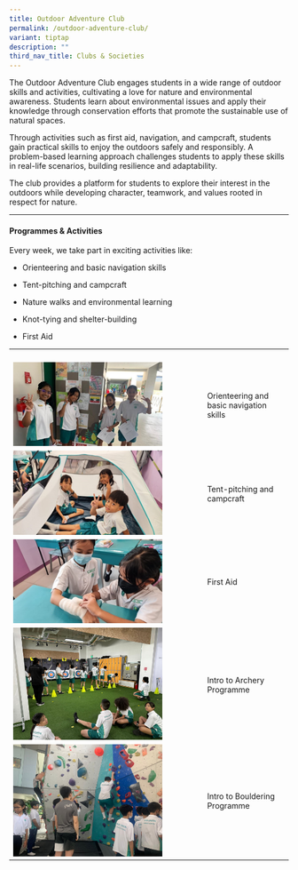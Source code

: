 ```yaml
---
title: Outdoor Adventure Club
permalink: /outdoor-adventure-club/
variant: tiptap
description: ""
third_nav_title: Clubs & Societies
---
```

<p>The Outdoor Adventure Club engages students in a wide range of outdoor
skills and activities, cultivating a love for nature and environmental
awareness. Students learn about environmental issues and apply their knowledge
through conservation efforts that promote the sustainable use of natural
spaces.</p>
<p>Through activities such as first aid, navigation, and campcraft, students
gain practical skills to enjoy the outdoors safely and responsibly. A problem-based
learning approach challenges students to apply these skills in real-life
scenarios, building resilience and adaptability.</p>
<p>The club provides a platform for students to explore their interest in
the outdoors while developing character, teamwork, and values rooted in
respect for nature.</p>
<hr>
<h4><strong>Programmes &amp; Activities</strong></h4>
<p>Every week, we take part in exciting activities like:</p>
<ul data-tight="true" class="tight">
<li>
<p>Orienteering and basic navigation skills</p>
</li>
<li>
<p>Tent-pitching and campcraft</p>
</li>
<li>
<p>Nature walks and environmental learning</p>
</li>
<li>
<p>Knot-tying and shelter-building</p>
</li>
<li>
<p>First Aid</p>
</li>
</ul>
<table style="minWidth: 50px">
<colgroup>
<col>
<col>
</colgroup>
<tbody>
<tr>
<th rowspan="1" colspan="1">
<p></p>
</th>
<th rowspan="1" colspan="1">
<p></p>
</th>
</tr>
<tr>
<td rowspan="1" colspan="1">
<div class="isomer-image-wrapper">
<img style="width: 80%;" height="auto" width="100%" alt="" src="/images/CCA/OAC__1_.png">
</div>
</td>
<td rowspan="1" colspan="1">
<p>Orienteering and basic navigation skills</p>
</td>
</tr>
<tr>
<td rowspan="1" colspan="1">
<div class="isomer-image-wrapper">
<img style="width: 80%;" height="auto" width="100%" alt="" src="/images/CCA/OAC__2_.png">
</div>
</td>
<td rowspan="1" colspan="1">
<p>Tent-pitching and campcraft</p>
</td>
</tr>
<tr>
<td rowspan="1" colspan="1">
<div class="isomer-image-wrapper">
<img style="width: 80%;" height="auto" width="100%" alt="" src="/images/CCA/OAC__3_.png">
</div>
</td>
<td rowspan="1" colspan="1">
<p>First Aid</p>
</td>
</tr>
<tr>
<td rowspan="1" colspan="1">
<div class="isomer-image-wrapper">
<img style="width: 80%;" height="auto" width="100%" alt="" src="/images/CCA/IMG_20240524_WA0018.jpg">
</div>
</td>
<td rowspan="1" colspan="1">
<p>Intro to Archery Programme</p>
</td>
</tr>
<tr>
<td rowspan="1" colspan="1">
<div class="isomer-image-wrapper">
<img style="width: 80%;" height="auto" width="100%" alt="" src="/images/CCA/IMG_20240524_WA0019.jpg">
</div>
</td>
<td rowspan="1" colspan="1">
<p>Intro to Bouldering Programme</p>
</td>
</tr>
</tbody>
</table>
<p></p>